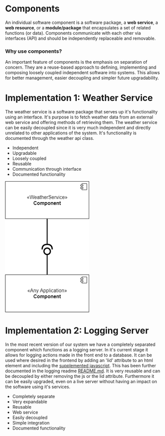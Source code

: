 # Components
An individual software component is a software package, a **web service**, a **web resource**, or a **module/package** 
that encapsulates a set of related functions (or data). Components communicate with each other via interfaces (API)
and should be independently replaceable and removable.

### Why use components?
An important feature of components is the emphasis on separation of concern.
They are a reuse-based approach to defining, implementing and composing loosely coupled independent software
into systems. This allows for better management, easier decoupling and simpler future upgradability.

# Implementation 1: Weather Service
The weather service is a software package that serves up it's functionality using an interface. It's purpose is to 
fetch weather data from an external web service and offering methods of retrieving them. The weather service can be
easily decoupled since it is very much independent and directly unrelated to other applications of the system.
It's functionality is documented through the weather api class.

- Independent
- Upgradable
- Loosely coupled
- Reusable
- Communication through interface
- Documented functionality

![image](docs/sprint_4/weatherservice_component.png)


# Implementation 2: Logging Server
In the most recent version of our system we have a completely separated component which functions
as a logging server. In it's current stage it allows for logging actions made in the front end to a database.
It can be used where desired in the frontend by adding an 'lid' attribute to an html element and
including the [supplemented javascript](workoutapp/static/logging.js). This has been further documented in the logging 
readme [README.md](logging_server/README.md). It is very reusable and can be decoupled by either removing the js or the 
lid attribute. Furthermore it can be easily upgraded, even on a live server without having an impact on the software 
using it's services.

- Completely separate
- Very expandable
- Reusable
- Web service
- Easily decoupled
- Simple integration
- Documented functionality